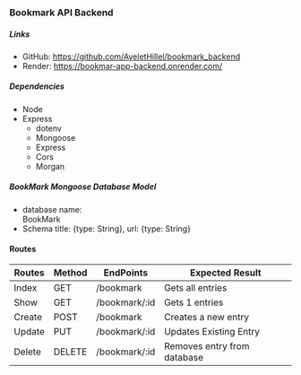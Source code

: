 ### Bookmark API Backend

##### Links
- GitHub: https://github.com/AyeletHillel/bookmark_backend
- Render: https://bookmar-app-backend.onrender.com/

##### Dependencies
- Node
- Express
    - dotenv
    - Mongoose
    - Express
    - Cors
    - Morgan

##### BookMark Mongoose Database Model 
-   database name:  
        BookMark  
-   Schema
        title: {type: String},
        url: {type: String}

#### Routes 

| Routes | Method | EndPoints | Expected Result |
|--------|--------|-----------|-----------------|
| Index | GET | /bookmark | Gets all entries |
| Show | GET | /bookmark/:id | Gets 1 entries |
| Create | POST | /bookmark | Creates a new entry |
| Update | PUT | /bookmark/:id | Updates Existing Entry |
| Delete | DELETE | /bookmark/:id | Removes entry from database
